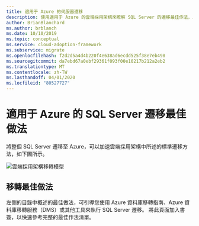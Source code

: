 ```yaml
---
title: 適用于 Azure 的伺服器遷移
description: 使用適用于 Azure 的雲端採用架構來瞭解 SQL Server 的遷移最佳作法，以降低複雜度並將遷移程式標準化。
author: BrianBlanchard
ms.author: brblanch
ms.date: 10/10/2019
ms.topic: conceptual
ms.service: cloud-adoption-framework
ms.subservice: migrate
ms.openlocfilehash: f2d2d5a4d4b220f4e638ad6ecdd525f38e7eb498
ms.sourcegitcommit: da7ebd67a0ebf29361f093f00e10217b212a2eb2
ms.translationtype: MT
ms.contentlocale: zh-TW
ms.lasthandoff: 04/01/2020
ms.locfileid: "80527727"
---
```

# <a name="sql-server-migration-best-practices-for-azure"></a>適用于 Azure 的 SQL Server 遷移最佳做法

將整個 SQL Server 遷移至 Azure，可以加速雲端採用架構中所述的標準遷移方法，如下圖所示。

![雲端採用架構移轉模型](../../_images/migrate/methodology.png)

## <a name="migration-best-practices"></a>移轉最佳做法

左側的目錄中概述的最佳做法，可引導您使用 Azure 資料庫移轉指南、Azure 資料庫移轉服務（DMS）或其他工具來執行 SQL Server 遷移。 將此頁面加入書簽，以快速參考完整的最佳作法清單。
